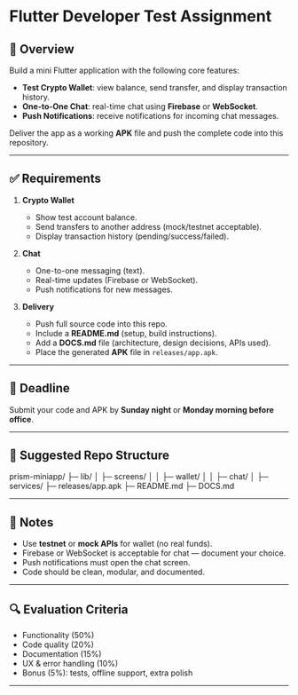 # Flutter Developer Test Assignment

## 📌 Overview
Build a mini Flutter application with the following core features:
- **Test Crypto Wallet**: view balance, send transfer, and display transaction history.
- **One-to-One Chat**: real-time chat using **Firebase** or **WebSocket**.
- **Push Notifications**: receive notifications for incoming chat messages.

Deliver the app as a working **APK** file and push the complete code into this repository.

---

## ✅ Requirements
1. **Crypto Wallet**
   - Show test account balance.
   - Send transfers to another address (mock/testnet acceptable).
   - Display transaction history (pending/success/failed).

2. **Chat**
   - One-to-one messaging (text).
   - Real-time updates (Firebase or WebSocket).
   - Push notifications for new messages.

3. **Delivery**
   - Push full source code into this repo.
   - Include a **README.md** (setup, build instructions).
   - Add a **DOCS.md** file (architecture, design decisions, APIs used).
   - Place the generated **APK** file in `releases/app.apk`.

---

## 🎯 Deadline
Submit your code and APK by **Sunday night** or **Monday morning before office**.  

---

## 📂 Suggested Repo Structure

prism-miniapp/
├─ lib/
│ ├─ screens/
│ │ ├─ wallet/
│ │ ├─ chat/
│ ├─ services/
├─ releases/app.apk
├─ README.md
├─ DOCS.md



---

## 📝 Notes
- Use **testnet** or **mock APIs** for wallet (no real funds).
- Firebase or WebSocket is acceptable for chat — document your choice.
- Push notifications must open the chat screen.
- Code should be clean, modular, and documented.

---

## 🔍 Evaluation Criteria
- Functionality (50%)  
- Code quality (20%)  
- Documentation (15%)  
- UX & error handling (10%)  
- Bonus (5%): tests, offline support, extra polish  

---

